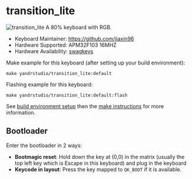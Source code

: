 # transition_lite

![transition_lite](https://i.imgur.com/9IUQvsG.jpg)
A 80% keyboard with RGB.

- Keyboard Maintainer: https://github.com/jiaxin96
- Hardware Supported: APM32F103 16MHZ
- Hardware Availability: [swagkeys](https://swagkeys.com/)

Make example for this keyboard (after setting up your build environment):

    make yandrstudio/transition_lite:default

Flashing example for this keyboard:

    make yandrstudio/transition_lite:default:flash


See [build environment setup](https://docs.qmk.fm/#/getting_started_build_tools) then the [make instructions](https://docs.qmk.fm/#/getting_started_make_guide) for more information.

## Bootloader

Enter the bootloader in 2 ways:

- **Bootmagic reset**: Hold down the key at (0,0) in the matrix (usually the top left key which is Escape in this keyboard) and plug in the keyboard
- **Keycode in layout**: Press the key mapped to `QK_BOOT` if it is available.
